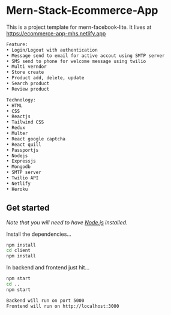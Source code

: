 # Mern-Stack-Ecommerce-App

This is a project template for mern-facebook-lite. It lives at https://ecommerce-app-mhs.netlify.app

```bash
Feature:
• Login/Logout with authentication
• Message send to email for active accout using SMTP server
• SMS send to phone for welcome message using twilio
• Multi verndor
• Store create 
• Product add, delete, update
• Search product
• Review product

Technology:
• HTML
• CSS
• Reactjs
• Tailwind CSS
• Redux
• Multer
• React google captcha
• React quill
• Passportjs
• Nodejs
• Expressjs
• Mongodb
• SMTP server
• Twilio API
• Netlify
• Heroku
```

## Get started

*Note that you will need to have [Node.js](https://nodejs.org) installed.*

Install the dependencies...
```bash
npm install
cd client
npm install
```

In backend and frontend just hit...
```bash
npm start
cd ..
npm start
```

```bash
Backend will run on port 5000
Frontend will run on http://localhost:3000
```